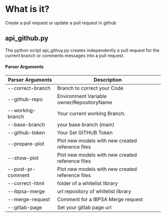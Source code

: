 # What is it?
Create a pull request or update a pull request in github

## api_github.py

The python script api_githuy.py creates independently a pull request for the current branch or comments messages into a pull request.

#### Parser Arguments
| Parser Arguments | Description                                                                     | 
|---------------|---------------------------------------------------------------------------------| 
| --correct-branch | Branch to correct your Code                                                     |
| --github-repo | Environment Variable owner/RepositoryName                                       |
| --working-branch | Your current working Branch.                                                    |
| --base-branch | your base branch (main)                                              |
| --github-token | Your Set GITHUB Token |
| --prepare-plot| Plot new models with new created reference files           |
| --show-plot  | Plot new models with new created reference files                                                                |
| --post-pr-comment | Plot new models with new created reference files                                                       |
| --correct-html  | folder of a whitelist library                                                   |
| --ibpsa-merge | url repository of whitelist library                                             |
| --merge-request| Comment for a IBPSA Merge request                                              |
| --gitlab-page | Set your gitlab page url                               |
